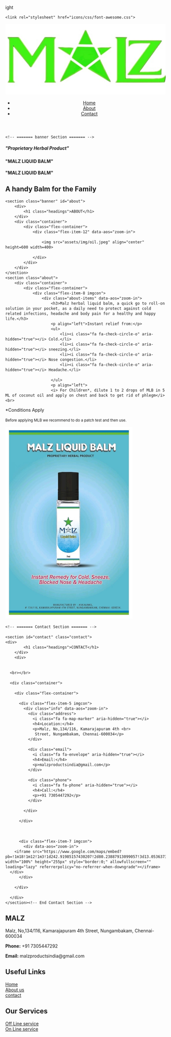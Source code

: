 ight 
<html><head>
	<meta charset="utf-8">
	<meta content="width=device-width, initial-scale=1.0" name="viewport">

  <title>MALZ - Index</title>
  
 <!-- Favicons -->
  <link href="assets/img/malzicon.png" rel="icon">
  <link href="assets/img/apple-touch-icon.png" rel="apple-touch-icon">

<!-- Google Fonts -->
	<link rel="stylesheet" href="icons/css/font-awesome.css">
<link rel="preconnect" href="https://fonts.googleapis.com">
<link rel="preconnect" href="https://fonts.gstatic.com" crossorigin>
<link href="https://fonts.googleapis.com/css2?family=Poppins:ital,wght@0,100;0,200;0,300;0,400;0,500;0,600;0,700;0,800;0,900;1,100;1,200;1,300;1,400;1,500;1,600;1,700;1,800;1,900
&family=Raleway:ital,wght@0,100;0,200;0,300;0,400;0,500;0,600;0,700;0,800;0,900;1,100;1,200;1,300;1,400;1,500;1,600;1,700;1,800;1,900&display=swap" rel="stylesheet">

<!-- Template Main CSS File -->
  <link href="assets/css/style.css" rel="stylesheet">
  <link href="assets/css/anime.css" rel="stylesheet">
  <link href="https://unpkg.com/aos@2.3.1/dist/aos.css" rel="stylesheet">
  <script src="https://unpkg.com/aos@2.3.1/dist/aos.js"></script>

</head>
<body>
 <!-- ======= Header ======= -->
  <header class="header">
		<div class="container">
			<div class="flex-container align-center">
				<div class="flex-item-3 headtop">
					<div class="mentor">
						 <img src="assets/img/malzgreenlogo1.jpeg" class="malzlogo" alt="image">
					</div>
				</div>
				<div class="flex-item-9 headtoptwo">
					<div class="nav-list">
						<ul class="list">
							<li><a href="#">Home</a></li>
							<li><a href="#about">About</a></li>				
							<li><a href="#contact">Contact</a></li>
						</ul>
					</div>
				</div>
			</div>
		</div>
	</header><!-- End Header -->	
	
	
	
	<!-- ======= banner Section ======= -->
  <section id="banner" class="d-flex justify-content-center align-items-center">
    <div class="container ">
		<div  class="flex-container bancon">
		<div data-aos="zoom-in" data-aos-delay="100" >
		<h5>"Proprietary Herbal Product"</h5>
			<div class="content ">
				  <h4 id="contenthead" class="flex-item-12" >"MALZ LIQUID BALM"</h4>
				  <h4 id="contenthead" class="flex-item-12">"MALZ LIQUID BALM"</h4>
				  <h2>A handy Balm for the Family</h2>
			</div>
			</div>
		</div>
    </div>
  </section><!-- End banner -->

	<section class="banner" id="about">
		<div>
			<h1 class="headings">ABOUT</h1>
		</div>
		<div class="container">
			<div class="flex-container">
				<div class="flex-item-12" data-aos="zoom-in">
					
					<img src="assets/img/oil.jpeg" align="center" height=600 width=400>
				
				</div>
			</div>
		</div>
	</section>
	<section class="about">
		<div class="container">
			<div class="flex-container">
				<div class="flex-item-8 imgcon">
					<div class="about-items" data-aos="zoom-in">
						<h3>Malz herbal liquid balm, a quick go to roll-on solution in your pocket, as a daily need to protect against cold related infections, headache and body pain for a healthy and happy life.</h3>
						<p align="left">Instant relief from:</p>
						<ul>
							<li><i class="fa fa-check-circle-o" aria-hidden="true"></i> Cold.</li>
							<li><i class="fa fa-check-circle-o" aria-hidden="true"></i> sneezing.</li>
							<li><i class="fa fa-check-circle-o" aria-hidden="true"></i> Nose congestion.</li>
							<li><i class="fa fa-check-circle-o" aria-hidden="true"></i> Headache.</li>
							
						</ul>
						<p align="left">
						<i> For Children*, dilute 1 to 2 drops of MLB in 5 ML of coconut oil and apply on chest and back to get rid of phlegm</i><br>
*Conditions Apply<br>

<small>Before applying MLB we recommend to do a patch test and then use.</small>						</p>
					</div>
				</div>
				<div class="flex-item-4 imgcon">
					<div class="about-image-img video-wrap" data-aos="zoom-in">
						<img src="assets/img/liqbalm.jpeg"  height=600 width=400> 
					</div>
				</div>
			</div>
		</div>
	</section>

    <!-- ======= Contact Section ======= -->

    <section id="contact" class="contact">
	<div>
			<h1 class="headings">CONTACT</h1>
		</div>
		<div>
      
	  
	  <br></br>

      <div class="container">

        <div class="flex-container">

          <div class="flex-item-5 imgcon">
            <div class="info" data-aos="zoom-in">
              <div class="address">
                <i class="fa fa-map-marker" aria-hidden="true"></i>
                <h4>Location:</h4>
                <p>Malz, No,134/116, Kamarajapuram 4th <br>
				 Street, Nungambakam, Chennai-600034</p>
              </div>

              <div class="email">
                <i class="fa fa-envelope" aria-hidden="true"></i>
                <h4>Email:</h4>
                <p>malzproductsindia@gmail.com</p>
              </div>

              <div class="phone">
                <i class="fa fa-phone" aria-hidden="true"></i>
                <h4>Call:</h4>
                <p>+91 7305447292</p>
              </div>

            </div>

          </div>
		  
		 

          <div class="flex-item-7 imgcon">
			<div data-aos="zoom-in">
        <iframe src="https://www.google.com/maps/embed?pb=!1m18!1m12!1m3!1d242.91985157430207!2d80.23887913099057!3d13.053637389648388!2m3!1f0!2f0!3f0!3m2!1i1024!2i768!4f13.1!3m3!1m2!1s0x3a5267ad8e89bacb%3A0x7b7071709c7e2d8d!2sMALZ%20Products%20India!5e0!3m2!1sen!2sin!4v1700144352982!5m2!1sen!2sin" width="100%" height="255px" style="border:0;" allowfullscreen="" loading="lazy" referrerpolicy="no-referrer-when-downgrade"></iframe>
      </div>
          </div>

        </div>

      </div>
    </section><!-- End Contact Section -->

  <section class="address-bar">
		<div class="container">
			<div class="flex-container">
				<div class="flex-item-8 imgcon">
					<div class="address" data-aos="zoom-in">
						<h1>MALZ</h1>
						<p class="add">Malz, No,134/116, Kamarajapuram 4th Street, Nungambakam, Chennai-600034</p>
						<div class="con">
							<p><b>Phone:</b> +91 7305447292</p>
							<p><b>Email:</b>  malzproductsindia@gmail.com</p>
						</div>
					</div>
				</div>
				<div class="flex-item-2 imgconteo">
					<div class="address2" data-aos="zoom-in">
						<h1>Useful Links</h1>
						<a href="#"><i class="fa fa-chevron-right" aria-hidden="true"></i> Home</a><br>
						<a href="#about"><i class="fa fa-chevron-right" aria-hidden="true"></i> About us</a><br>
						<a href="#contact"><i class="fa fa-chevron-right" aria-hidden="true"></i> contact</a><br>
					</div>
				</div>
				<div class="flex-item-2 imgconteo">
					<div class="address2" data-aos="zoom-in">
						<h1>Our Services</h1>
						<a href="#"><i class="fa fa-chevron-right" aria-hidden="true"></i> Off Line service</a><br>
						<a href="#"><i class="fa fa-chevron-right" aria-hidden="true"></i> On Line service</a><br>
					</div>
				</div>
			</div>
		</div>
</section>
<section class="footer">
	<div class="container">
		<div class="flex-container">
			<div class="flex-item-12 icons">
				<a href="https://www.facebook.com/malzproductsindia?mibextid=9R9pXO"><i class="fa fa-facebook-square" aria-hidden="true"></i></a>
				<a href="https://instagram.com/malzproducts?igshid=OGQ5ZDc2ODk2ZA=="><i class="fa fa-instagram" aria-hidden="true"></i></a>
				<a href="https://wa.me/qr/ZJGBIH4SDFECD1"><i class="fa fa-whatsapp" aria-hidden="true"></i></a>
			</div>
		</div>
	</div>
</section>

<script>
  AOS.init();
  
  window.addEventListener('load', videoScroll);
window.addEventListener('scroll', videoScroll);

function videoScroll() {

  if ( document.querySelectorAll('video[autoplay]').length > 0) {
    var windowHeight = window.innerHeight,
        videoEl = document.querySelectorAll('video[autoplay]');

    for (var i = 0; i < videoEl.length; i++) {

      var thisVideoEl = videoEl[i],
          videoHeight = thisVideoEl.clientHeight,
          videoClientRect = thisVideoEl.getBoundingClientRect().top;

      if ( videoClientRect <= ( (windowHeight) - (videoHeight*.5) ) && videoClientRect >= ( 0 - ( videoHeight*.5 ) ) ) {
        thisVideoEl.play();
      } else {
        thisVideoEl.pause();
      }

    }
  }

}
</script> 

</body>
</html>
